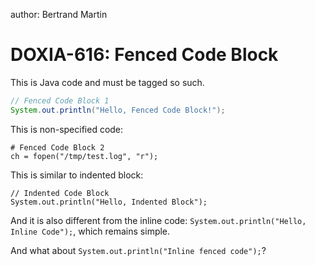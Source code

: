 author: Bertrand Martin

# DOXIA-616: Fenced Code Block

This is Java code and must be tagged so such.

```java
// Fenced Code Block 1
System.out.println("Hello, Fenced Code Block!");
```

This is non-specified code:

```
# Fenced Code Block 2
ch = fopen("/tmp/test.log", "r");
```

This is similar to indented block:

    // Indented Code Block
    System.out.println("Hello, Indented Block");

And it is also different from the inline code: `System.out.println("Hello, Inline Code");`, which remains simple.

And what about ```System.out.println("Inline fenced code");```?